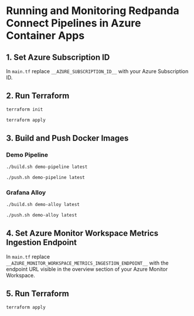 # Running and Monitoring Redpanda Connect Pipelines in Azure Container Apps

## 1. Set Azure Subscription ID

In `main.tf` replace `__AZURE_SUBSCRIPTION_ID__` with your Azure Subscription ID.

## 2. Run Terraform

```bash
terraform init
```

```bash
terraform apply
```

## 3. Build and Push Docker Images

### Demo Pipeline

```bash
./build.sh demo-pipeline latest
```

```bash
./push.sh demo-pipeline latest
```

### Grafana Alloy

```bash
./build.sh demo-alloy latest
```

```bash
./push.sh demo-alloy latest
```

## 4. Set Azure Monitor Workspace Metrics Ingestion Endpoint

In `main.tf` replace `__AZURE_MONITOR_WORKSPACE_METRICS_INGESTION_ENDPOINT__` with the endpoint URL visible in the overview section of your Azure Monitor Workspace.

## 5. Run Terraform

```bash
terraform apply
```
